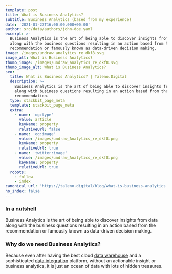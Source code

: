 ```yaml
---
template: post
title: What is Business Analytics?
subtitle: Business Analytics (based from my experience)
date: '2021-01-27T16:00:00.000+00:00'
author: src/data/authors/john-doe.yaml
excerpt: >-
  Business Analytics is the art of being able to discover insights from data
  along with the business questions resulting in an action based from the
  recommendation or famously known as data-driven decision making.
image: /images/undraw_analytics_re_dkf8.svg
image_alt: What is Business Analytics?
thumb_image: /images/undraw_analytics_re_dkf8.svg
thumb_image_alt: What is Business Analytics?
seo:
  title: What is Business Analytics? | Taleno.Digital
  description: >-
    Business Analytics is the art of being able to discover insights from data
    along with business questions resulting in an action based from the
    recommendation.
  type: stackbit_page_meta
  template: stackbit_page_meta
  extra:
    - name: 'og:type'
      value: article
      keyName: property
      relativeUrl: false
    - name: 'og:image'
      value: /images/undraw_Analytics_re_dkf8.png
      keyName: property
      relativeUrl: true
    - name: 'twitter:image'
      value: /images/undraw_Analytics_re_dkf8.png
      keyName: property
      relativeUrl: true
  robots:
    - follow
    - index
canonical_url: 'https://taleno.digital/blog/what-is-business-analytics'
no_index: false
---
```

### In a nutshell

Business Analytics is the art of being able to discover insights from data along with the business questions resulting in an action based from the recommendation or famously known as data-driven decision making.

### Why do we need Business Analytics?

Because even after having the best cloud [data warehouse](https://taleno.digital/blog/what-is-a-data-warehouse/) and a sophisticated [data integration](https://taleno.digital/blog/what-is-data-integration/) platform, without an actionable insight or business analytics, it is just an ocean of data with lots of hidden treasures.